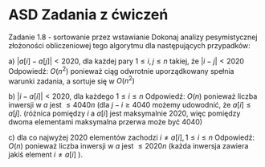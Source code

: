 # ASD Zadania z ćwiczeń
Zadanie $1.8$ - sortowanie przez wstawianie
Dokonaj analizy pesymistycznej złożoności obliczeniowej tego algorytmu dla następujących przypadków:

a) $|a[i]-a[j]|<2020$, dla każdej pary $1 \leq i, j \leq n$ takiej, że $\left|i - j\right|<2020$
Odpowiedź: $O\left(n^{2}\right)$ ponieważ ciąg odwrotnie uporządkowany spełnia warunki zadania, a sortuje się w $O(n^2)$

b) $|i-a[i]|<2020$, dla każdego $1 \leq i \leq n$
Odpowiedź: $O(n)$ ponieważ liczba inwersji w $a$ jest $\leq 4040 n$ (dla $j-i \geq 4040$ możemy udowodnić, że $a[i] \leq a[j]$. (różnica pomiędzy $i$ a $a[i]$ jest maksymalnie 2020, więc pomiędzy dwoma elementami maksymalna przerwa może być 4040)

c) dla co najwyżej 2020 elementów zachodzi $i \neq a[i], 1 \leq i \leq n$
Odpowiedź: $O(n)$ ponieważ liczba inwersji w $a$ jest $\leq 2020 n$ (każda inwersja zawiera jakiś element $i \neq a[i]$ ).